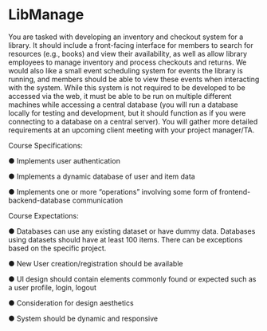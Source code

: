 # LibManage
You are tasked with developing an inventory and checkout system for a library. It should include
a front-facing interface for members to search for resources (e.g., books) and view their
availability, as well as allow library employees to manage inventory and process checkouts and
returns. We would also like a small event scheduling system for events the library is running,
and members should be able to view these events when interacting with the system.
While this system is not required to be developed to be accessed via the web, it must be able to
be run on multiple different machines while accessing a central database (you will run a
database locally for testing and development, but it should function as if you were connecting to
a database on a central server). You will gather more detailed requirements at an upcoming
client meeting with your project manager/TA.

Course Specifications:

● Implements user authentication

● Implements a dynamic database of user and item data

● Implements one or more “operations” involving some form of frontend-backend-database communication

Course Expectations:

● Databases can use any existing dataset or have dummy data. Databases using datasets should have at least 100 items. There can be exceptions based on the specific project.

● New User creation/registration should be available

● UI design should contain elements commonly found or expected such as a user profile, login, logout

● Consideration for design aesthetics

● System should be dynamic and responsive
